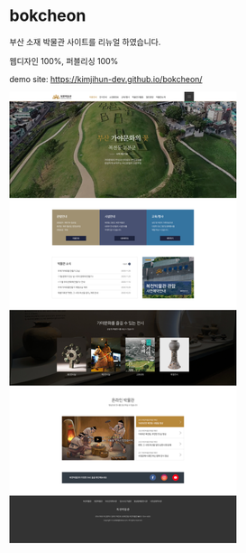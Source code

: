 # bokcheon

부산 소재 박물관 사이트를 리뉴얼 하였습니다.

웹디자인 100%, 퍼블리싱 100%

demo site: https://kimjihun-dev.github.io/bokcheon/

<img src="https://github.com/kimjihun-dev/bokcheon/blob/master/mainDesign.jpg" width="80%">


